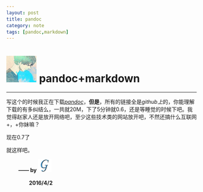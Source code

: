 ```yaml
---
layout: post
title: pandoc
category: note
tags: [pandoc,markdown]
---
```


# <img src="../../img/iconimg/maybe.jpg" width="80" height="70"/> pandoc+markdown
***

写这个的时候我正在下载[*pandoc*](http://pandoc.org/installing.html)，**但是**，所有的链接全是*github上*的，你能理解下载的有多纠结么，一共就20M，下了5分钟就0.6，还是等睡觉的时候下吧。我觉得赵家人还是放开网络吧，至少这些技术类的网站放开吧，不然还搞什么互联网+，+你妹嘛？

现在0.7了

就这样吧。

　　    **—— by** <a href="http://weibo.com/5361280715/profile?rightmod=1&wvr=6&mod=personinfo" color="white" title="我的微博">
                                <img src="../../img/iconimg/logo.png" width="35" height="35"/>
                                </a>

　　　　 **2016/4/2**

[*Markdown*]: http://sspai.com/25137 "Markdown地址"
[*BLog*]: http://macdfree.github.io/ "BLog地址"
[*webstorm*]: http://www.jetbrains.com/webstorm/ "webstorm下载地址"
[*AngularJS*]: http://docs.angularjs.cn/api "AngularJS文档地址"
[*bootstrap*]: http://www.bootcss.com/ "bootstrap中文API"


